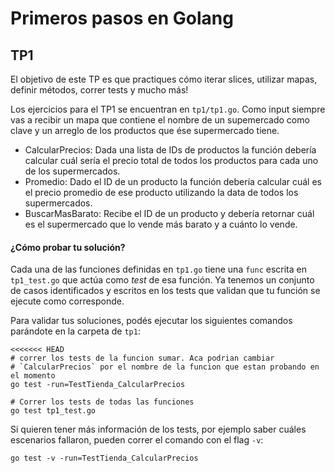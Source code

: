 # Primeros pasos en Golang

## TP1
El objetivo de este TP es que practiques cómo iterar slices, utilizar mapas, definir métodos, correr tests y mucho más!

Los ejercicios para el TP1 se encuentran en `tp1/tp1.go`. Como input siempre vas a recibir un mapa que contiene el nombre de un supemercado como clave y un arreglo de los productos que ése supermercado tiene.

* CalcularPrecios: Dada una lista de IDs de productos la función debería calcular cuál sería el precio total de todos los productos para cada uno de los supermercados.
* Promedio: Dado el ID de un producto la función debería calcular cuál es el precio promedio de ese producto utilizando la data de todos los supermercados.
* BuscarMasBarato: Recibe el ID de un producto y debería retornar cuál es el supermercado que lo vende más barato y a cuánto lo vende.

#### ¿Cómo probar tu solución?
Cada una de las funciones definidas en `tp1.go` tiene una `func` escrita en `tp1_test.go` que actúa como *test* de esa función. Ya tenemos un conjunto de casos identificados y escritos en los tests que validan que tu función se ejecute como corresponde.  

Para validar tus soluciones, podés ejecutar los siguientes comandos parándote en la carpeta de `tp1`:

```
<<<<<<< HEAD
# correr los tests de la funcion sumar. Aca podrian cambiar
# `CalcularPrecios` por el nombre de la funcion que estan probando en el momento
go test -run=TestTienda_CalcularPrecios

# Correr los tests de todas las funciones
go test tp1_test.go
```

Si quieren tener más información de los tests, por ejemplo saber cuáles escenarios fallaron, pueden correr el comando con el flag `-v`:
```
go test -v -run=TestTienda_CalcularPrecios
```
